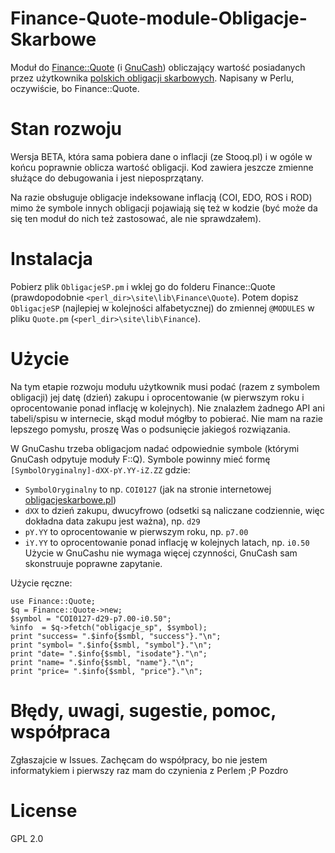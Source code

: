# Finance-Quote-module-Obligacje-Skarbowe

Moduł do [Finance::Quote](https://github.com/finance-quote/finance-quote) (i [GnuCash](https://www.gnucash.org)) obliczający wartość posiadanych przez użytkownika [polskich obligacji skarbowych](https://www.obligacjeskarbowe.pl). Napisany w Perlu, oczywiście, bo Finance::Quote.

# Stan rozwoju

Wersja BETA, która sama pobiera dane o inflacji (ze Stooq.pl) i w ogóle w końcu poprawnie oblicza wartość obligacji. Kod zawiera jeszcze zmienne służące do debugowania i jest nieposprzątany. 

Na razie obsługuje obligacje indeksowane inflacją (COI, EDO, ROS i ROD) mimo że symbole innych obligacji pojawiają się też w kodzie (być może da się ten moduł do nich też zastosować, ale nie sprawdzałem).

# Instalacja

Pobierz plik `ObligacjeSP.pm` i wklej go do folderu Finance::Quote (prawdopodobnie `<perl_dir>\site\lib\Finance\Quote`). Potem dopisz `ObligacjeSP` (najlepiej w kolejności alfabetycznej) do zmiennej `@MODULES` w pliku `Quote.pm` (`<perl_dir>\site\lib\Finance`).

# Użycie

Na tym etapie rozwoju modułu użytkownik musi podać (razem z symbolem obligacji) jej datę (dzień) zakupu i oprocentowanie (w pierwszym roku i oprocentowanie ponad inflację w kolejnych). Nie znalazłem żadnego API ani tabeli/spisu w internecie, skąd moduł mógłby to pobierać. Nie mam na razie lepszego pomysłu, proszę Was o podsunięcie jakiegoś rozwiązania.

W GnuCashu trzeba obligacjom nadać odpowiednie symbole (którymi GnuCash odpytuje moduły F::Q). Symbole powinny mieć formę
```[SymbolOryginalny]-dXX-pY.YY-iZ.ZZ```
gdzie:
* `SymbolOryginalny` to np. `COI0127` (jak na stronie internetowej [obligacjeskarbowe.pl](https://www.obligacjeskarbowe.pl/))
* `dXX` to dzień zakupu, dwucyfrowo (odsetki są naliczane codziennie, więc dokładna data zakupu jest ważna), np. `d29`
* `pY.YY` to oprocentowanie w pierwszym roku, np. `p7.00`
* `iY.YY` to oprocentowanie ponad inflację w kolejnych latach, np. `i0.50`
Użycie w GnuCashu nie wymaga więcej czynności, GnuCash sam skonstruuje poprawne zapytanie.

Użycie ręczne:

```
use Finance::Quote;
$q = Finance::Quote->new;
$symbol = "COI0127-d29-p7.00-i0.50";
%info  = $q->fetch("obligacje_sp", $symbol);
print "success= ".$info{$smbl, "success"}."\n";
print "symbol= ".$info{$smbl, "symbol"}."\n";
print "date= ".$info{$smbl, "isodate"}."\n";
print "name= ".$info{$smbl, "name"}."\n";
print "price= ".$info{$smbl, "price"}."\n";
```

# Błędy, uwagi, sugestie, pomoc, współpraca

Zgłaszajcie w Issues. Zachęcam do współpracy, bo nie jestem informatykiem i pierwszy raz mam do czynienia z Perlem ;P Pozdro

# License
GPL 2.0
